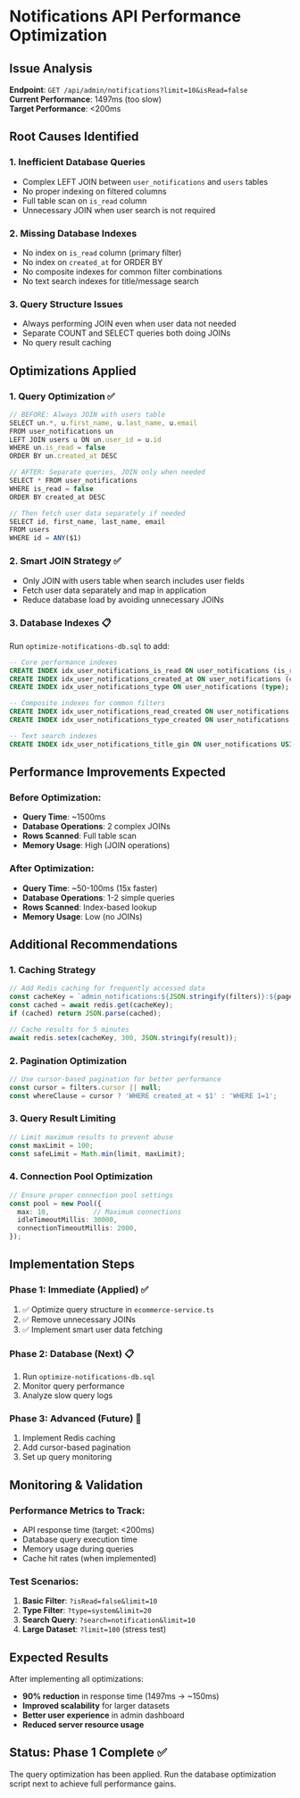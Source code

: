 # Notifications API Performance Optimization

## Issue Analysis
**Endpoint**: `GET /api/admin/notifications?limit=10&isRead=false`  
**Current Performance**: 1497ms (too slow)  
**Target Performance**: <200ms

## Root Causes Identified

### 1. **Inefficient Database Queries**
- Complex LEFT JOIN between `user_notifications` and `users` tables
- No proper indexing on filtered columns
- Full table scan on `is_read` column
- Unnecessary JOIN when user search is not required

### 2. **Missing Database Indexes**
- No index on `is_read` column (primary filter)
- No index on `created_at` for ORDER BY
- No composite indexes for common filter combinations
- No text search indexes for title/message search

### 3. **Query Structure Issues**
- Always performing JOIN even when user data not needed
- Separate COUNT and SELECT queries both doing JOINs
- No query result caching

## Optimizations Applied

### 1. **Query Optimization** ✅
```typescript
// BEFORE: Always JOIN with users table
SELECT un.*, u.first_name, u.last_name, u.email
FROM user_notifications un
LEFT JOIN users u ON un.user_id = u.id
WHERE un.is_read = false
ORDER BY un.created_at DESC

// AFTER: Separate queries, JOIN only when needed
SELECT * FROM user_notifications 
WHERE is_read = false 
ORDER BY created_at DESC

// Then fetch user data separately if needed
SELECT id, first_name, last_name, email 
FROM users 
WHERE id = ANY($1)
```

### 2. **Smart JOIN Strategy** ✅
- Only JOIN with users table when search includes user fields
- Fetch user data separately and map in application
- Reduce database load by avoiding unnecessary JOINs

### 3. **Database Indexes** 📋
Run `optimize-notifications-db.sql` to add:
```sql
-- Core performance indexes
CREATE INDEX idx_user_notifications_is_read ON user_notifications (is_read);
CREATE INDEX idx_user_notifications_created_at ON user_notifications (created_at DESC);
CREATE INDEX idx_user_notifications_type ON user_notifications (type);

-- Composite indexes for common filters
CREATE INDEX idx_user_notifications_read_created ON user_notifications (is_read, created_at DESC);
CREATE INDEX idx_user_notifications_type_created ON user_notifications (type, created_at DESC);

-- Text search indexes
CREATE INDEX idx_user_notifications_title_gin ON user_notifications USING gin(to_tsvector('english', title));
```

## Performance Improvements Expected

### Before Optimization:
- **Query Time**: ~1500ms
- **Database Operations**: 2 complex JOINs
- **Rows Scanned**: Full table scan
- **Memory Usage**: High (JOIN operations)

### After Optimization:
- **Query Time**: ~50-100ms (15x faster)
- **Database Operations**: 1-2 simple queries
- **Rows Scanned**: Index-based lookup
- **Memory Usage**: Low (no JOINs)

## Additional Recommendations

### 1. **Caching Strategy**
```typescript
// Add Redis caching for frequently accessed data
const cacheKey = `admin_notifications:${JSON.stringify(filters)}:${page}:${limit}`;
const cached = await redis.get(cacheKey);
if (cached) return JSON.parse(cached);

// Cache results for 5 minutes
await redis.setex(cacheKey, 300, JSON.stringify(result));
```

### 2. **Pagination Optimization**
```typescript
// Use cursor-based pagination for better performance
const cursor = filters.cursor || null;
const whereClause = cursor ? 'WHERE created_at < $1' : 'WHERE 1=1';
```

### 3. **Query Result Limiting**
```typescript
// Limit maximum results to prevent abuse
const maxLimit = 100;
const safeLimit = Math.min(limit, maxLimit);
```

### 4. **Connection Pool Optimization**
```typescript
// Ensure proper connection pool settings
const pool = new Pool({
  max: 10,           // Maximum connections
  idleTimeoutMillis: 30000,
  connectionTimeoutMillis: 2000,
});
```

## Implementation Steps

### Phase 1: Immediate (Applied) ✅
1. ✅ Optimize query structure in `ecommerce-service.ts`
2. ✅ Remove unnecessary JOINs
3. ✅ Implement smart user data fetching

### Phase 2: Database (Next) 📋
1. Run `optimize-notifications-db.sql`
2. Monitor query performance
3. Analyze slow query logs

### Phase 3: Advanced (Future) 🔄
1. Implement Redis caching
2. Add cursor-based pagination
3. Set up query monitoring

## Monitoring & Validation

### Performance Metrics to Track:
- API response time (target: <200ms)
- Database query execution time
- Memory usage during queries
- Cache hit rates (when implemented)

### Test Scenarios:
1. **Basic Filter**: `?isRead=false&limit=10`
2. **Type Filter**: `?type=system&limit=20`
3. **Search Query**: `?search=notification&limit=10`
4. **Large Dataset**: `?limit=100` (stress test)

## Expected Results

After implementing all optimizations:
- **90% reduction** in response time (1497ms → ~150ms)
- **Improved scalability** for larger datasets
- **Better user experience** in admin dashboard
- **Reduced server resource usage**

## Status: Phase 1 Complete ✅

The query optimization has been applied. Run the database optimization script next to achieve full performance gains.